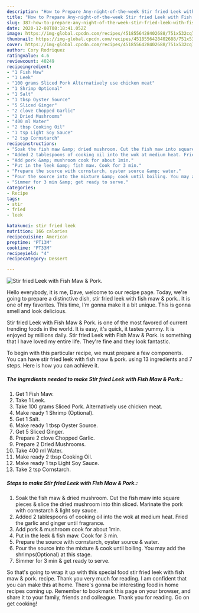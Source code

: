 ```yaml
---
description: "How to Prepare Any-night-of-the-week Stir fried Leek with Fish Maw &amp;amp; Pork."
title: "How to Prepare Any-night-of-the-week Stir fried Leek with Fish Maw &amp;amp; Pork."
slug: 387-how-to-prepare-any-night-of-the-week-stir-fried-leek-with-fish-maw-and-amp-pork
date: 2020-12-08T08:18:41.052Z
image: https://img-global.cpcdn.com/recipes/4518556428402688/751x532cq70/stir-fried-leek-with-fish-maw-pork-recipe-main-photo.jpg
thumbnail: https://img-global.cpcdn.com/recipes/4518556428402688/751x532cq70/stir-fried-leek-with-fish-maw-pork-recipe-main-photo.jpg
cover: https://img-global.cpcdn.com/recipes/4518556428402688/751x532cq70/stir-fried-leek-with-fish-maw-pork-recipe-main-photo.jpg
author: Cory Rodriquez
ratingvalue: 4.6
reviewcount: 40249
recipeingredient:
- "1 Fish Maw"
- "1 Leek"
- "100 grams Sliced Pork Alternatively use chicken meat"
- "1 Shrimp Optional"
- "1 Salt"
- "1 tbsp Oyster Source"
- "5 Sliced Ginger"
- "2 clove Chopped Garlic"
- "2 Dried Mushrooms"
- "400 ml Water"
- "2 tbsp Cooking Oil"
- "1 tsp Light Soy Sauce"
- "2 tsp Cornstarch"
recipeinstructions:
- "Soak the fish maw &amp; dried mushroom. Cut the fish maw into square pieces &amp; slice the dried mushroom into thin sliced. Marinate the pork with cornstarch &amp; light soy sauce."
- "Added 2 tablespoons of cooking oil into the wok at medium heat. Fried the garlic and ginger until fragrance."
- "Add pork &amp; mushroom cook for about 1min."
- "Put in the leek &amp; fish maw. Cook for 3 min."
- "Prepare the source with cornstarch, oyster source &amp; water."
- "Pour the source into the mixture &amp; cook until boiling. You may add the shrimps(Optional) at this stage."
- "Simmer for 3 min &amp; get ready to serve."
categories:
- Recipe
tags:
- stir
- fried
- leek

katakunci: stir fried leek 
nutrition: 166 calories
recipecuisine: American
preptime: "PT13M"
cooktime: "PT33M"
recipeyield: "4"
recipecategory: Dessert

---
```



![Stir fried Leek with Fish Maw &amp; Pork.](https://img-global.cpcdn.com/recipes/4518556428402688/751x532cq70/stir-fried-leek-with-fish-maw-pork-recipe-main-photo.jpg)

Hello everybody, it is me, Dave, welcome to our recipe page. Today, we're going to prepare a distinctive dish, stir fried leek with fish maw &amp; pork.. It is one of my favorites. This time, I'm gonna make it a bit unique. This is gonna smell and look delicious.



Stir fried Leek with Fish Maw &amp; Pork. is one of the most favored of current trending foods in the world. It is easy, it's quick, it tastes yummy. It is enjoyed by millions daily. Stir fried Leek with Fish Maw &amp; Pork. is something that I have loved my entire life. They're fine and they look fantastic.


To begin with this particular recipe, we must prepare a few components. You can have stir fried leek with fish maw &amp; pork. using 13 ingredients and 7 steps. Here is how you can achieve it.

<!--inarticleads1-->

##### The ingredients needed to make Stir fried Leek with Fish Maw &amp; Pork.:

1. Get 1 Fish Maw.
1. Take 1 Leek.
1. Take 100 grams Sliced Pork. Alternatively use chicken meat.
1. Make ready 1 Shrimp (Optional).
1. Get 1 Salt.
1. Make ready 1 tbsp Oyster Source.
1. Get 5 Sliced Ginger.
1. Prepare 2 clove Chopped Garlic.
1. Prepare 2 Dried Mushrooms.
1. Take 400 ml Water.
1. Make ready 2 tbsp Cooking Oil.
1. Make ready 1 tsp Light Soy Sauce.
1. Take 2 tsp Cornstarch.




<!--inarticleads2-->

##### Steps to make Stir fried Leek with Fish Maw &amp; Pork.:

1. Soak the fish maw &amp; dried mushroom. Cut the fish maw into square pieces &amp; slice the dried mushroom into thin sliced. Marinate the pork with cornstarch &amp; light soy sauce.
1. Added 2 tablespoons of cooking oil into the wok at medium heat. Fried the garlic and ginger until fragrance.
1. Add pork &amp; mushroom cook for about 1min.
1. Put in the leek &amp; fish maw. Cook for 3 min.
1. Prepare the source with cornstarch, oyster source &amp; water.
1. Pour the source into the mixture &amp; cook until boiling. You may add the shrimps(Optional) at this stage.
1. Simmer for 3 min &amp; get ready to serve.




So that's going to wrap it up with this special food stir fried leek with fish maw &amp; pork. recipe. Thank you very much for reading. I am confident that you can make this at home. There's gonna be interesting food in home recipes coming up. Remember to bookmark this page on your browser, and share it to your family, friends and colleague. Thank you for reading. Go on get cooking!
